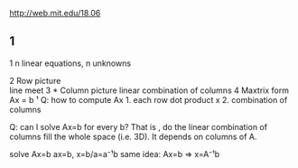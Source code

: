 http://web.mit.edu/18.06

## 1

1 n linear equations, n unknowns
    
2 Row picture  
    line meet
3 * Column picture
    linear combination of columns
4 Maxtrix form
    Ax = b
¹
Q: how to compute Ax 
    1. each row dot product x 
    2. combination of columns


Q: can I solve Ax=b for every b?
That is , do the linear combination of columns fill the whole space (i.e. 3D).
    It depends on columns of A.

solve Ax=b
    ax=b, x=b/a=a⁻¹b
    same idea: Ax=b => x=A⁻¹b





